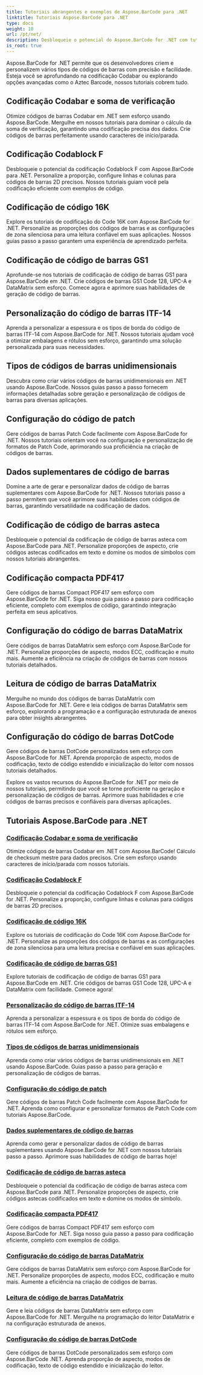 ```yaml
---
title: Tutoriais abrangentes e exemplos de Aspose.BarCode para .NET
linktitle: Tutoriais Aspose.BarCode para .NET
type: docs
weight: 10
url: /pt/net/
description: Desbloqueie o potencial do Aspose.BarCode for .NET com tutoriais abrangentes! Domine a codificação Codabar, personalize o Codablock F, explore o Code 16K e muito mais.
is_root: true
---
```



Aspose.BarCode for .NET permite que os desenvolvedores criem e personalizem vários tipos de códigos de barras com precisão e facilidade. Esteja você se aprofundando na codificação Codabar ou explorando opções avançadas como o Aztec Barcode, nossos tutoriais cobrem tudo.

## Codificação Codabar e soma de verificação

Otimize códigos de barras Codabar em .NET sem esforço usando Aspose.BarCode. Mergulhe em nossos tutoriais para dominar o cálculo da soma de verificação, garantindo uma codificação precisa dos dados. Crie códigos de barras perfeitamente usando caracteres de início/parada.

## Codificação Codablock F

Desbloqueie o potencial da codificação Codablock F com Aspose.BarCode para .NET. Personalize a proporção, configure linhas e colunas para códigos de barras 2D precisos. Nossos tutoriais guiam você pela codificação eficiente com exemplos de código.

## Codificação de código 16K

Explore os tutoriais de codificação do Code 16K com Aspose.BarCode for .NET. Personalize as proporções dos códigos de barras e as configurações de zona silenciosa para uma leitura confiável em suas aplicações. Nossos guias passo a passo garantem uma experiência de aprendizado perfeita.

## Codificação de código de barras GS1

Aprofunde-se nos tutoriais de codificação de código de barras GS1 para Aspose.BarCode em .NET. Crie códigos de barras GS1 Code 128, UPC-A e DataMatrix sem esforço. Comece agora e aprimore suas habilidades de geração de código de barras.

## Personalização do código de barras ITF-14

Aprenda a personalizar a espessura e os tipos de borda do código de barras ITF-14 com Aspose.BarCode for .NET. Nossos tutoriais ajudam você a otimizar embalagens e rótulos sem esforço, garantindo uma solução personalizada para suas necessidades.

## Tipos de códigos de barras unidimensionais

Descubra como criar vários códigos de barras unidimensionais em .NET usando Aspose.BarCode. Nossos guias passo a passo fornecem informações detalhadas sobre geração e personalização de códigos de barras para diversas aplicações.

## Configuração do código de patch

Gere códigos de barras Patch Code facilmente com Aspose.BarCode for .NET. Nossos tutoriais orientam você na configuração e personalização de formatos de Patch Code, aprimorando sua proficiência na criação de códigos de barras.

## Dados suplementares de código de barras

Domine a arte de gerar e personalizar dados de código de barras suplementares com Aspose.BarCode for .NET. Nossos tutoriais passo a passo permitem que você aprimore suas habilidades com códigos de barras, garantindo versatilidade na codificação de dados.

## Codificação de código de barras asteca

Desbloqueie o potencial da codificação de código de barras asteca com Aspose.BarCode para .NET. Personalize proporções de aspecto, crie códigos astecas codificados em texto e domine os modos de símbolos com nossos tutoriais abrangentes.

## Codificação compacta PDF417

Gere códigos de barras Compact PDF417 sem esforço com Aspose.BarCode for .NET. Siga nosso guia passo a passo para codificação eficiente, completo com exemplos de código, garantindo integração perfeita em seus aplicativos.

## Configuração do código de barras DataMatrix

Gere códigos de barras DataMatrix sem esforço com Aspose.BarCode for .NET. Personalize proporções de aspecto, modos ECC, codificação e muito mais. Aumente a eficiência na criação de códigos de barras com nossos tutoriais detalhados.

## Leitura de código de barras DataMatrix

Mergulhe no mundo dos códigos de barras DataMatrix com Aspose.BarCode for .NET. Gere e leia códigos de barras DataMatrix sem esforço, explorando a programação e a configuração estruturada de anexos para obter insights abrangentes.

## Configuração do código de barras DotCode

Gere códigos de barras DotCode personalizados sem esforço com Aspose.BarCode for .NET. Aprenda proporção de aspecto, modos de codificação, texto de código estendido e inicialização do leitor com nossos tutoriais detalhados.

Explore os vastos recursos do Aspose.BarCode for .NET por meio de nossos tutoriais, permitindo que você se torne proficiente na geração e personalização de códigos de barras. Aprimore suas habilidades e crie códigos de barras precisos e confiáveis para diversas aplicações.
## Tutoriais Aspose.BarCode para .NET
### [Codificação Codabar e soma de verificação](./codabar-encoding-and-checksum/)
Otimize códigos de barras Codabar em .NET com Aspose.BarCode! Cálculo de checksum mestre para dados precisos. Crie sem esforço usando caracteres de início/parada com nossos tutoriais.
### [Codificação Codablock F](./codablock-f-encoding/)
Desbloqueie o potencial da codificação Codablock F com Aspose.BarCode for .NET. Personalize a proporção, configure linhas e colunas para códigos de barras 2D precisos.
### [Codificação de código 16K](./code-16k-encoding/)
Explore os tutoriais de codificação do Code 16K com Aspose.BarCode for .NET. Personalize as proporções dos códigos de barras e as configurações de zona silenciosa para uma leitura precisa e confiável em suas aplicações.
### [Codificação de código de barras GS1](./gs1-barcode-encoding/)
Explore tutoriais de codificação de código de barras GS1 para Aspose.BarCode em .NET. Crie códigos de barras GS1 Code 128, UPC-A e DataMatrix com facilidade. Comece agora!
### [Personalização do código de barras ITF-14](./itf-14-barcode-customization/)
Aprenda a personalizar a espessura e os tipos de borda do código de barras ITF-14 com Aspose.BarCode for .NET. Otimize suas embalagens e rótulos sem esforço.
### [Tipos de códigos de barras unidimensionais](./one-dimensional-barcode-types/)
Aprenda como criar vários códigos de barras unidimensionais em .NET usando Aspose.BarCode. Guias passo a passo para geração e personalização de códigos de barras.
### [Configuração do código de patch](./patch-code-configuration/)
Gere códigos de barras Patch Code facilmente com Aspose.BarCode for .NET. Aprenda como configurar e personalizar formatos de Patch Code com tutoriais Aspose.BarCode.
### [Dados suplementares de código de barras](./supplemental-barcode-data/)
Aprenda como gerar e personalizar dados de código de barras suplementares usando Aspose.BarCode for .NET com nossos tutoriais passo a passo. Aprimore suas habilidades de código de barras hoje!
### [Codificação de código de barras asteca](./aztec-barcode-encoding/)
Desbloqueie o potencial da codificação de código de barras asteca com Aspose.BarCode para .NET. Personalize proporções de aspecto, crie códigos astecas codificados em texto e domine os modos de símbolo.
### [Codificação compacta PDF417](./compact-pdf417-encoding/)
Gere códigos de barras Compact PDF417 sem esforço com Aspose.BarCode for .NET. Siga nosso guia passo a passo para codificação eficiente, completo com exemplos de código.
### [Configuração do código de barras DataMatrix](./datamatrix-barcode-configuration/)
Gere códigos de barras DataMatrix sem esforço com Aspose.BarCode for .NET. Personalize proporções de aspecto, modos ECC, codificação e muito mais. Aumente a eficiência na criação de códigos de barras.
### [Leitura de código de barras DataMatrix](./datamatrix-barcode-reading/)
Gere e leia códigos de barras DataMatrix sem esforço com Aspose.BarCode for .NET. Mergulhe na programação do leitor DataMatrix e na configuração estruturada de anexos.
### [Configuração do código de barras DotCode](./dotcode-barcode-configuration/)
Gere códigos de barras DotCode personalizados sem esforço com Aspose.BarCode .NET. Aprenda proporção de aspecto, modos de codificação, texto de código estendido e inicialização do leitor.